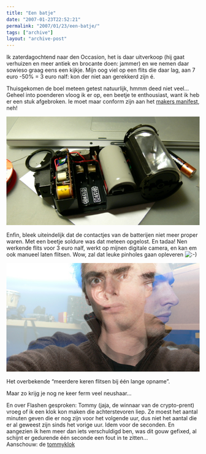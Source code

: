 ```yaml
---
title: "Een batje"
date: "2007-01-23T22:52:21"
permalink: "2007/01/23/een-batje/"
tags: ["archive"]
layout: "archive-post"
---
```

Ik zaterdagochtend naar den Occasion, het is daar uitverkoop (hij gaat verhuizen en meer antiek en brocante doen: jammer) en we nemen daar sowieso graag eens een kijkje. Mijn oog viel op een flits die daar lag, aan 7 euro -50% = 3 euro nalf: kon der niet aan gerekkerd zijn é.

Thuisgekomen de boel meteen getest natuurlijk, hmmm deed niet veel… Geheel into poenderen vloog ik er op, een beetje te enthousiast, want ik heb er een stuk afgebroken. Ie moet maar conform zijn aan het [makers manifest](http://www.flickr.com/photos/pmtorrone/306528267/ "http://www.flickr.com/photos/pmtorrone/306528267/"), neh!

![open](/images/blog/2007/01/p1050963.jpg)

Enfin, bleek uiteindelijk dat de contactjes van de batterijen niet meer proper waren. Met een beetje soldure was dat meteen opgelost. En tadaa! Nen werkende flits voor 3 euro nalf, werkt op mijnen digitale camera, en kan em ook manueel laten flitsen. Wow, zal dat leuke pinholes gaan opleveren ![:-)](http://www.donebysimon.be/blog/wp-includes/images/smilies/icon_smile.gif)

![flitsen](/images/blog/2007/01/p1050986.jpg)

Het overbekende “meerdere keren flitsen bij één lange opname”.

Maar zo krijg je nog ne keer ferm veel neushaar…

En over Flashen gesproken: Tommy (jaja, de winnaar van de crypto-prent) vroeg of ik een klok kon maken die achterstevoren liep. Ze moest het aantal minuten geven die er nog zijn voor het volgende uur, dus niet het aantal die er al geweest zijn sinds het vorige uur. Idem voor de seconden. En aangezien ik hem meer dan iets verschuldigd ben, was dit gouw gefixed, al schijnt er gedurende één seconde een fout in te zitten…  
Aanschouw: de [tommyklok](/images/blog/2007/01/tommyklok.swf)
